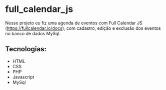 # full_calendar_js

Nesse projeto eu fiz uma agenda de eventos com Full Calendar JS (https://fullcalendar.io/docs), com cadastro, edição e exclusão dos eventos no banco de dados MySql.

## Tecnologias:
- HTML
- CSS
- PHP
- Javascript
- MySql
